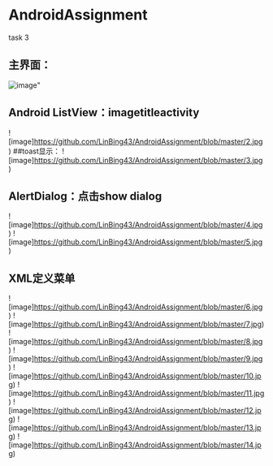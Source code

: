 # AndroidAssignment
task 3
## 主界面：
![image](![image](https://github.com/LinBing43/SecondWork/blob/master/maim.jpg)")"
## Android ListView：imagetitleactivity
![image]https://github.com/LinBing43/AndroidAssignment/blob/master/2.jpg)
##toast显示：
![image]https://github.com/LinBing43/AndroidAssignment/blob/master/3.jpg)
## AlertDialog：点击show dialog
![image]https://github.com/LinBing43/AndroidAssignment/blob/master/4.jpg)
![image]https://github.com/LinBing43/AndroidAssignment/blob/master/5.jpg)
## XML定义菜单
![image]https://github.com/LinBing43/AndroidAssignment/blob/master/6.jpg)
![image]https://github.com/LinBing43/AndroidAssignment/blob/master/7.jpg)
![image]https://github.com/LinBing43/AndroidAssignment/blob/master/8.jpg)
![image]https://github.com/LinBing43/AndroidAssignment/blob/master/9.jpg)
![image]https://github.com/LinBing43/AndroidAssignment/blob/master/10.jpg)
![image]https://github.com/LinBing43/AndroidAssignment/blob/master/11.jpg)
![image]https://github.com/LinBing43/AndroidAssignment/blob/master/12.jpg)
![image]https://github.com/LinBing43/AndroidAssignment/blob/master/13.jpg)
![image]https://github.com/LinBing43/AndroidAssignment/blob/master/14.jpg)
